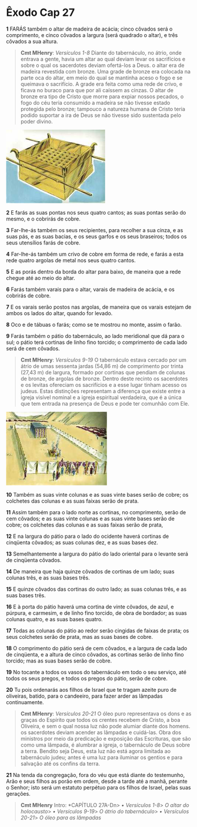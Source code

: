 # Êxodo Cap 27

**1** 	FARÁS também o altar de madeira de acácia; cinco côvados será o comprimento, e cinco côvados a largura (será quadrado o altar), e três côvados a sua altura.

> **Cmt MHenry**: *Versículos 1-8* Diante do tabernáculo, no átrio, onde entrava a gente, havia um altar ao qual deviam levar os sacrifícios e sobre o qual os sacerdotes deviam ofertá-los a Deus. o altar era de madeira revestida com bronze. Uma grade de bronze era colocada na parte oca do altar, em meio do qual se mantinha aceso o fogo e se queimava o sacrifício. A grade era feita como uma rede de crivo, e ficava no buraco para que por ali caíssem as cinzas. O altar de bronze era tipo de Cristo que morre para expiar nossos pecados, o fogo do céu teria consumido a madeira se não tivesse estado protegida pelo bronze; tampouco a natureza humana de Cristo teria podido suportar a ira de Deus se não tivesse sido sustentada pelo poder divino.

![](../Images/SweetPublishing/2-27-1.jpg) 

**2** 	E farás as suas pontas nos seus quatro cantos; as suas pontas serão do mesmo, e o cobrirás de cobre.

**3** 	Far-lhe-ás também os seus recipientes, para recolher a sua cinza, e as suas pás, e as suas bacias, e os seus garfos e os seus braseiros; todos os seus utensílios farás de cobre.

**4** 	Far-lhe-ás também um crivo de cobre em forma de rede, e farás a esta rede quatro argolas de metal nos seus quatro cantos.

**5** 	E as porás dentro da borda do altar para baixo, de maneira que a rede chegue até ao meio do altar.

**6** 	Farás também varais para o altar, varais de madeira de acácia, e os cobrirás de cobre.

**7** 	E os varais serão postos nas argolas, de maneira que os varais estejam de ambos os lados do altar, quando for levado.

**8** 	Oco e de tábuas o farás; como se te mostrou no monte, assim o farão.

**9** 	Farás também o pátio do tabernáculo, ao lado meridional que dá para o sul; o pátio terá cortinas de linho fino torcido; o comprimento de cada lado será de cem côvados.

> **Cmt MHenry**: *Versículos 9-19* O tabernáculo estava cercado por um átrio de umas sessenta jardas (54,86 m) de comprimento por trinta (27,43 m) de largura, formado por cortinas que pendiam de colunas de bronze, de argolas de bronze. Dentro deste recinto os sacerdotes e os levitas ofereciam os sacrifícios e a esse lugar tinham acesso os judeus. Estas distinções representam a diferença que existe entre a igreja visível nominal e a igreja espiritual verdadeira, que é a única que tem entrada na presença de Deus e pode ter comunhão com Ele.

![](../Images/SweetPublishing/2-27-2.jpg) 

**10** 	Também as suas vinte colunas e as suas vinte bases serão de cobre; os colchetes das colunas e as suas faixas serão de prata.

**11** 	Assim também para o lado norte as cortinas, no comprimento, serão de cem côvados; e as suas vinte colunas e as suas vinte bases serão de cobre; os colchetes das colunas e as suas faixas serão de prata,

**12** 	E na largura do pátio para o lado do ocidente haverá cortinas de cinqüenta côvados; as suas colunas dez, e as suas bases dez.

**13** 	Semelhantemente a largura do pátio do lado oriental para o levante será de cinqüenta côvados.

**14** 	De maneira que haja quinze côvados de cortinas de um lado; suas colunas três, e as suas bases três.

**15** 	E quinze côvados das cortinas do outro lado; as suas colunas três, e as suas bases três.

**16** 	E à porta do pátio haverá uma cortina de vinte côvados, de azul, e púrpura, e carmesim, e de linho fino torcido, de obra de bordador; as suas colunas quatro, e as suas bases quatro.

**17** 	Todas as colunas do pátio ao redor serão cingidas de faixas de prata; os seus colchetes serão de prata, mas as suas bases de cobre.

**18** 	O comprimento do pátio será de cem côvados, e a largura de cada lado de cinqüenta, e a altura de cinco côvados, as cortinas serão de linho fino torcido; mas as suas bases serão de cobre.

**19** 	No tocante a todos os vasos do tabernáculo em todo o seu serviço, até todos os seus pregos, e todos os pregos do pátio, serão de cobre.

**20** 	Tu pois ordenarás aos filhos de Israel que te tragam azeite puro de oliveiras, batido, para o candeeiro, para fazer arder as lâmpadas continuamente.

> **Cmt MHenry**: *Versículos 20-21* O óleo puro representava os dons e as graças do Espírito que todos os crentes recebem de Cristo, a boa Oliveira, e sem o qual nossa luz não pode alumiar diante dos homens. os sacerdotes deviam acender as lâmpadas e cuidá-las. Obra dos ministros por meio da predicação e exposição das Escrituras, que são como uma lâmpada, é alumbrar a igreja, o tabernáculo de Deus sobre a terra. Bendito seja Deus, esta luz não está agora limitada ao tabernáculo judeu; antes é uma luz para iluminar os gentios e para salvação até os confins da terra.

**21** 	Na tenda da congregação, fora do véu que está diante do testemunho, Arão e seus filhos as porão em ordem, desde a tarde até a manhã, perante o Senhor; isto será um estatuto perpétuo para os filhos de Israel, pelas suas gerações.


> **Cmt MHenry** Intro: *CAPÍTULO 27A-Dn> *• Versículos 1-8*> *O altar do holocausto*> *• Versículos 9-19*> *O átrio do tabernáculo*> *• Versículos 20-21*> *O óleo para as lâmpadas*